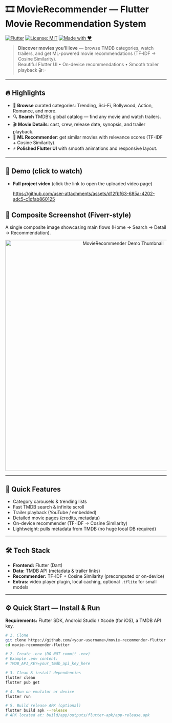 # 🎞️ MovieRecommender — Flutter Movie Recommendation System

[![Flutter](https://img.shields.io/badge/Flutter-%20%F0%9F%9A%80-blue)]()
[![License: MIT](https://img.shields.io/badge/License-MIT-green)]()
[![Made with ❤️](https://img.shields.io/badge/Made%20with-%E2%9D%A4-red)]()

> **Discover movies you’ll love** — browse TMDB categories, watch trailers, and get ML-powered movie recommendations (TF-IDF → Cosine Similarity).  
> Beautiful Flutter UI • On-device recommendations • Smooth trailer playback 🎬✨

---


## 🔥 Highlights
- 🔎 **Browse** curated categories: Trending, Sci-Fi, Bollywood, Action, Romance, and more.  
- 🔍 **Search** TMDB’s global catalog — find any movie and watch trailers.  
- 🎬 **Movie Details**: cast, crew, release date, synopsis, and trailer playback.  
- 🧠 **ML Recommender**: get similar movies with relevance scores (TF-IDF + Cosine Similarity).  
- ⚡ **Polished Flutter UI** with smooth animations and responsive layout.

---

## 🎥 Demo (click to watch)
- **Full project video** (click the link to open the uploaded video page)
  
  https://github.com/user-attachments/assets/d12fbf63-685a-4202-adc5-c1dfab860125

## 📸 Composite Screenshot (Fiverr-style)
A single composite image showcasing main flows (Home → Search → Detail → Recommendation).

<p align="center">
  <!-- Clickable video thumbnail -->
  <a href="https://github.com/user-attachments/assets/d12fbf63-685a-4202-adc5-c1dfab860125" target="_blank" rel="noopener">
    <img src="https://github.com/user-attachments/assets/6a99f69b-37cb-43c1-8ce2-04ff7efab782" alt="MovieRecommender Demo Thumbnail" width="720" />
  </a>
</p>

---

## 🧭 Quick Features
- Category carousels & trending lists  
- Fast TMDB search & infinite scroll  
- Trailer playback (YouTube / embedded)  
- Detailed movie pages (credits, metadata)  
- On-device recommender (TF-IDF → Cosine Similarity)  
- Lightweight: pulls metadata from TMDB (no huge local DB required)

---

## 🛠️ Tech Stack
- **Frontend:** Flutter (Dart)  
- **Data:** TMDB API (metadata & trailer links)  
- **Recommender:** TF-IDF + Cosine Similarity (precomputed or on-device)  
- **Extras:** video player plugin, local caching, optional `.tflite` for small models

---

## ⚙️ Quick Start — Install & Run
**Requirements:** Flutter SDK, Android Studio / Xcode (for iOS), a TMDB API key.

```bash
# 1. Clone
git clone https://github.com/<your-username>/movie-recommender-flutter.git
cd movie-recommender-flutter

# 2. Create .env (DO NOT commit .env)
# Example .env content:
# TMDB_API_KEY=your_tmdb_api_key_here

# 3. Clean & install dependencies
flutter clean
flutter pub get

# 4. Run on emulator or device
flutter run

# 5. Build release APK (optional)
flutter build apk --release
# APK located at: build/app/outputs/flutter-apk/app-release.apk

